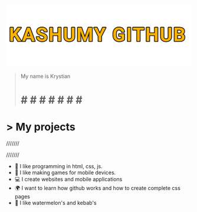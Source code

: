 
![](text2.png)
> My name is Krystian 
> # # # # # # # # # 
# > My projects 
///////

///////
- 🍎 I like programming in html, css, js. 
- 🥝 I like making games for mobile devices.
- 💻 I create websites and mobile applications
- 🌍 I want to learn how github works and how to create complete css pages
- 🍉 I like watermelon's and kebab's
